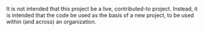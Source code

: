 It is not intended that this project be a live, contributed-to project. Instead, it is intended that the code be used as the basis of a new project, to be used within (and across) an organization.
